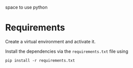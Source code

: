 space to use python

# Requirements

Create a virtual environment and activate it.

Install the dependencies via the `requirements.txt` file using 
```commandline
pip install -r requirements.txt
```
